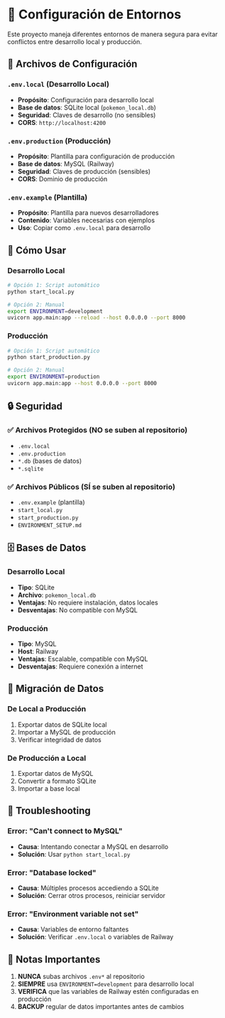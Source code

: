 # 🔧 Configuración de Entornos

Este proyecto maneja diferentes entornos de manera segura para evitar conflictos entre desarrollo local y producción.

## 📁 Archivos de Configuración

### `.env.local` (Desarrollo Local)
- **Propósito**: Configuración para desarrollo local
- **Base de datos**: SQLite local (`pokemon_local.db`)
- **Seguridad**: Claves de desarrollo (no sensibles)
- **CORS**: `http://localhost:4200`

### `.env.production` (Producción)
- **Propósito**: Plantilla para configuración de producción
- **Base de datos**: MySQL (Railway)
- **Seguridad**: Claves de producción (sensibles)
- **CORS**: Dominio de producción

### `.env.example` (Plantilla)
- **Propósito**: Plantilla para nuevos desarrolladores
- **Contenido**: Variables necesarias con ejemplos
- **Uso**: Copiar como `.env.local` para desarrollo

## 🚀 Cómo Usar

### Desarrollo Local
```bash
# Opción 1: Script automático
python start_local.py

# Opción 2: Manual
export ENVIRONMENT=development
uvicorn app.main:app --reload --host 0.0.0.0 --port 8000
```

### Producción
```bash
# Opción 1: Script automático
python start_production.py

# Opción 2: Manual
export ENVIRONMENT=production
uvicorn app.main:app --host 0.0.0.0 --port 8000
```

## 🔒 Seguridad

### ✅ Archivos Protegidos (NO se suben al repositorio)
- `.env.local`
- `.env.production`
- `*.db` (bases de datos)
- `*.sqlite`

### ✅ Archivos Públicos (SÍ se suben al repositorio)
- `.env.example` (plantilla)
- `start_local.py`
- `start_production.py`
- `ENVIRONMENT_SETUP.md`

## 🗄️ Bases de Datos

### Desarrollo Local
- **Tipo**: SQLite
- **Archivo**: `pokemon_local.db`
- **Ventajas**: No requiere instalación, datos locales
- **Desventajas**: No compatible con MySQL

### Producción
- **Tipo**: MySQL
- **Host**: Railway
- **Ventajas**: Escalable, compatible con MySQL
- **Desventajas**: Requiere conexión a internet

## 🔄 Migración de Datos

### De Local a Producción
1. Exportar datos de SQLite local
2. Importar a MySQL de producción
3. Verificar integridad de datos

### De Producción a Local
1. Exportar datos de MySQL
2. Convertir a formato SQLite
3. Importar a base local

## 🚨 Troubleshooting

### Error: "Can't connect to MySQL"
- **Causa**: Intentando conectar a MySQL en desarrollo
- **Solución**: Usar `python start_local.py`

### Error: "Database locked"
- **Causa**: Múltiples procesos accediendo a SQLite
- **Solución**: Cerrar otros procesos, reiniciar servidor

### Error: "Environment variable not set"
- **Causa**: Variables de entorno faltantes
- **Solución**: Verificar `.env.local` o variables de Railway

## 📝 Notas Importantes

1. **NUNCA** subas archivos `.env*` al repositorio
2. **SIEMPRE** usa `ENVIRONMENT=development` para desarrollo local
3. **VERIFICA** que las variables de Railway estén configuradas en producción
4. **BACKUP** regular de datos importantes antes de cambios
